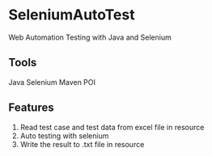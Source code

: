 # SeleniumAutoTest
Web Automation Testing with Java and Selenium

## Tools
Java
Selenium
Maven
POI

## Features
1. Read test case and test data from excel file in resource
2. Auto testing with selenium
3. Write the result to .txt file in resource

